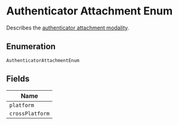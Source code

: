 
# Authenticator Attachment Enum

Describes the <a href="https:www.w3.orgTRwebauthn-2#authenticator-attachment-modality">authenticator attachment modality<a>.

## Enumeration

`AuthenticatorAttachmentEnum`

## Fields

| Name |
|  --- |
| `platform` |
| `crossPlatform` |

